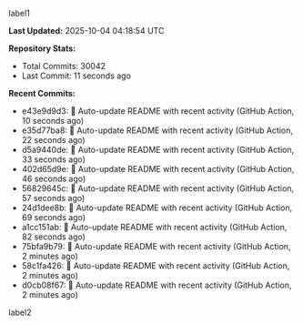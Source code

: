 
label1 
<!-- ACTIVITY_START -->
**Last Updated:** 2025-10-04 04:18:54 UTC

**Repository Stats:**
- Total Commits: 30042
- Last Commit: 11 seconds ago

**Recent Commits:**
- e43e9d9d3: 🤖 Auto-update README with recent activity (GitHub Action, 10 seconds ago)
- e35d77ba8: 🤖 Auto-update README with recent activity (GitHub Action, 22 seconds ago)
- d5a9440de: 🤖 Auto-update README with recent activity (GitHub Action, 33 seconds ago)
- 402d65d9e: 🤖 Auto-update README with recent activity (GitHub Action, 46 seconds ago)
- 56829645c: 🤖 Auto-update README with recent activity (GitHub Action, 57 seconds ago)
- 24d1dee8b: 🤖 Auto-update README with recent activity (GitHub Action, 69 seconds ago)
- a1cc151ab: 🤖 Auto-update README with recent activity (GitHub Action, 82 seconds ago)
- 75bfa9b79: 🤖 Auto-update README with recent activity (GitHub Action, 2 minutes ago)
- 58c1fa426: 🤖 Auto-update README with recent activity (GitHub Action, 2 minutes ago)
- d0cb08f67: 🤖 Auto-update README with recent activity (GitHub Action, 2 minutes ago)
<!-- ACTIVITY_END -->

label2
